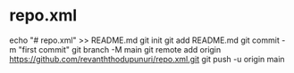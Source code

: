 # repo.xml
echo "# repo.xml" >> README.md
git init
git add README.md
git commit -m "first commit"
git branch -M main
git remote add origin https://github.com/revanththodupunuri/repo.xml.git
git push -u origin main
